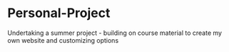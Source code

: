 # Personal-Project
Undertaking a summer project - building on course material to create my own website and customizing options
